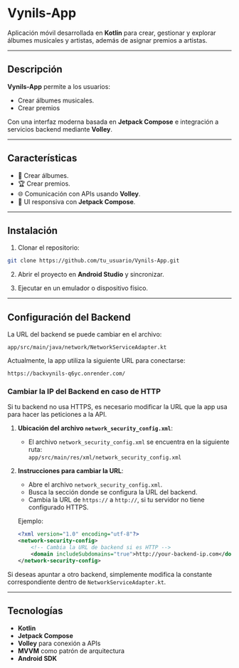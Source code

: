 # Vynils-App

Aplicación móvil desarrollada en **Kotlin** para crear, gestionar y explorar álbumes musicales y artistas, además de asignar premios a artistas.

---

## Descripción

**Vynils-App** permite a los usuarios:
- Crear álbumes musicales.
- Crear premios

Con una interfaz moderna basada en **Jetpack Compose** e integración a servicios backend mediante **Volley**.

---

## Características
- 📀 Crear álbumes.
- 🏆 Crear premios.
- 🌐 Comunicación con APIs usando **Volley**.
- 🎨 UI responsiva con **Jetpack Compose**.

---

## Instalación

1. Clonar el repositorio:

```bash
git clone https://github.com/tu_usuario/Vynils-App.git
```

2. Abrir el proyecto en **Android Studio** y sincronizar.

3. Ejecutar en un emulador o dispositivo físico.

---

## Configuración del Backend

La URL del backend se puede cambiar en el archivo:

```
app/src/main/java/network/NetworkServiceAdapter.kt
```

Actualmente, la app utiliza la siguiente URL para conectarse:

```
https://backvynils-q6yc.onrender.com/
```


### Cambiar la IP del Backend en caso de HTTP

Si tu backend no usa HTTPS, es necesario modificar la URL que la app usa para hacer las peticiones a la API.

1. **Ubicación del archivo `network_security_config.xml`**:
   - El archivo `network_security_config.xml` se encuentra en la siguiente ruta:  
     `app/src/main/res/xml/network_security_config.xml`

2. **Instrucciones para cambiar la URL**:
   - Abre el archivo `network_security_config.xml`.
   - Busca la sección donde se configura la URL del backend.
   - Cambia la URL de `https://` a `http://`, si tu servidor no tiene configurado HTTPS.
   
   Ejemplo:
   ```xml
   <?xml version="1.0" encoding="utf-8"?>
   <network-security-config>
       <!-- Cambia la URL de backend si es HTTP -->
       <domain includeSubdomains="true">http://your-backend-ip.com</domain>
   </network-security-config>


Si deseas apuntar a otro backend, simplemente modifica la constante correspondiente dentro de `NetworkServiceAdapter.kt`.

---

## Tecnologías

- **Kotlin**
- **Jetpack Compose**
- **Volley** para conexión a APIs
- **MVVM** como patrón de arquitectura
- **Android SDK**

